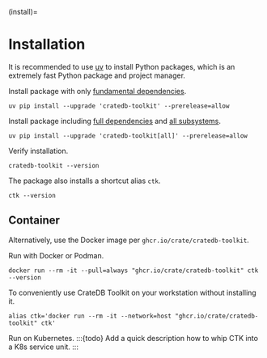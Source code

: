 (install)=
# Installation

It is recommended to use [uv] to install Python packages,
which is an extremely fast Python package and project manager.

Install package with only [fundamental dependencies].
```shell
uv pip install --upgrade 'cratedb-toolkit' --prerelease=allow
```

Install package including [full dependencies] and [all subsystems].
```shell
uv pip install --upgrade 'cratedb-toolkit[all]' --prerelease=allow
```

Verify installation.
```shell
cratedb-toolkit --version
```

The package also installs a shortcut alias `ctk`.
```shell
ctk --version
```

## Container

Alternatively, use the Docker image per `ghcr.io/crate/cratedb-toolkit`.

Run with Docker or Podman.
```shell
docker run --rm -it --pull=always "ghcr.io/crate/cratedb-toolkit" ctk --version
```

To conveniently use CrateDB Toolkit on your workstation without installing it.
```shell
alias ctk='docker run --rm -it --network=host "ghcr.io/crate/cratedb-toolkit" ctk'
```

Run on Kubernetes.
:::{todo}
Add a quick description how to whip CTK into a K8s service unit.
:::


[fundamental dependencies]: https://github.com/crate/cratedb-toolkit/blob/v0.0.30/pyproject.toml#L85-L110
[full dependencies]: https://github.com/crate/cratedb-toolkit/blob/v0.0.30/pyproject.toml#L148-L150
[all subsystems]: https://github.com/crate/cratedb-toolkit/blob/v0.0.30/pyproject.toml#L112-L114
[uv]: https://docs.astral.sh/uv/
